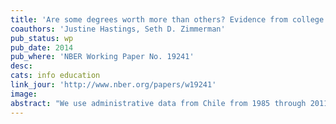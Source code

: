 ```yaml
---
title: 'Are some degrees worth more than others? Evidence from college admission cutoffs in Chile'
coauthors: 'Justine Hastings, Seth D. Zimmerman'
pub_status: wp
pub_date: 2014
pub_where: 'NBER Working Paper No. 19241'
desc:
cats: info education
link_jour: 'http://www.nber.org/papers/w19241'
image:
abstract: "We use administrative data from Chile from 1985 through 2011 to estimate the returns to postsecondary admission as a function of field of study, course requirements, selectivity, and student socioeconomic status. Our data link high school and college records to labor market earnings from federal tax forms. We exploit hundreds of regression discontinuities from the centralized, score-based admissions system to estimate the causal impacts of interest. Returns are positive and significant only among more-selective degrees. Returns are highly heterogeneous by field of study, with large returns in health, law and social science, as well as selective technology and business degrees. We find small to negative returns in arts, humanities and education degrees. We do not find evidence that vocational curriculum focus increases returns for less selective degrees. We do not find differential outcomes for students coming from low- versus high-socioeconomic backgrounds admitted to selective degrees."
---
```

